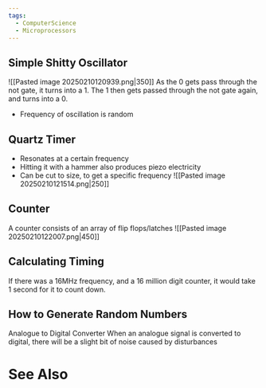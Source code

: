 ```yaml
---
tags:
  - ComputerScience
  - Microprocessors
---
```

## Simple Shitty Oscillator
![[Pasted image 20250210120939.png|350]]
As the 0 gets pass through the not gate, it turns into a 1. The 1 then gets passed through the not gate again, and turns into a 0.
- Frequency of oscillation is random

## Quartz Timer
- Resonates at a certain frequency
- Hitting it with a hammer also produces piezo electricity
- Can be cut to size, to get a specific frequency
![[Pasted image 20250210121514.png|250]]

## Counter
A counter consists of an array of flip flops/latches
![[Pasted image 20250210122007.png|450]]

## Calculating Timing
If there was a 16MHz frequency, and a 16 million digit counter, it would take 1 second for it to count down.

## How to Generate Random Numbers
Analogue to Digital Converter
	When an analogue signal is converted to digital, there will be a slight bit of noise caused by disturbances


# See Also